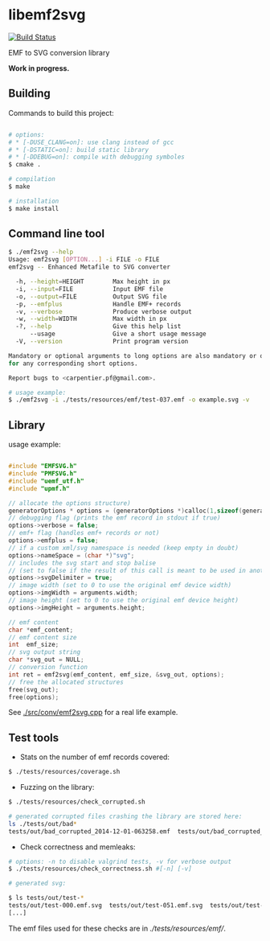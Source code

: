 libemf2svg
==========

[![Build Status](https://travis-ci.org/kakwa/libemf2svg.svg?branch=master)](https://travis-ci.org/kakwa/libemf2svg)

EMF to SVG conversion library

**Work in progress.**

Building
--------

Commands to build this project:

```bash

# options: 
# * [-DUSE_CLANG=on]: use clang instead of gcc
# * [-DSTATIC=on]: build static library
# * [-DDEBUG=on]: compile with debugging symboles
$ cmake .

# compilation
$ make

# installation
$ make install
```

Command line tool
-----------------

```bash
$ ./emf2svg --help
Usage: emf2svg [OPTION...] -i FILE -o FILE
emf2svg -- Enhanced Metafile to SVG converter

  -h, --height=HEIGHT        Max height in px
  -i, --input=FILE           Input EMF file
  -o, --output=FILE          Output SVG file
  -p, --emfplus              Handle EMF+ records
  -v, --verbose              Produce verbose output
  -w, --width=WIDTH          Max width in px
  -?, --help                 Give this help list
      --usage                Give a short usage message
  -V, --version              Print program version

Mandatory or optional arguments to long options are also mandatory or optional
for any corresponding short options.

Report bugs to <carpentier.pf@gmail.com>.

# usage example:
$ ./emf2svg -i ./tests/resources/emf/test-037.emf -o example.svg -v
```

Library
-------

usage example:

```C

#include "EMFSVG.h"
#include "PMFSVG.h"
#include "uemf_utf.h"
#include "upmf.h"

// allocate the options structure)
generatorOptions * options = (generatorOptions *)calloc(1,sizeof(generatorOptions));
// debugging flag (prints the emf record in stdout if true)
options->verbose = false;
// emf+ flag (handles emf+ records or not)
options->emfplus = false;
// if a custom xml/svg namespace is needed (keep empty in doubt)
options->nameSpace = (char *)"svg";
// includes the svg start and stop balise 
// (set to false if the result of this call is meant to be used in another svg)
options->svgDelimiter = true;
// image width (set to 0 to use the original emf device width)
options->imgWidth = arguments.width;
// image height (set to 0 to use the original emf device height)
options->imgHeight = arguments.height;

// emf content
char *emf_content;
// emf content size
int  emf_size;
// svg output string
char *svg_out = NULL;
// conversion function
int ret = emf2svg(emf_content, emf_size, &svg_out, options);
// free the allocated structures
free(svg_out);
free(options);
```

See [./src/conv/emf2svg.cpp](https://github.com/kakwa/libemf2svg/blob/master/src/conv/emf2svg.cpp) for a real life example.

Test tools
----------

* Stats on the number of emf records covered:

```bash
$ ./tests/resources/coverage.sh
```

* Fuzzing on the library:

```bash
$ ./tests/resources/check_corrupted.sh

# generated corrupted files crashing the library are stored here:
ls ./tests/out/bad*
tests/out/bad_corrupted_2014-12-01-063258.emf  tests/out/bad_corrupted_2014-12-01-070313.emf

```

* Check correctness and memleaks:

```bash
# options: -n to disable valgrind tests, -v for verbose output
$ ./tests/resources/check_correctness.sh #[-n] [-v]

# generated svg:

$ ls tests/out/test-*
tests/out/test-000.emf.svg  tests/out/test-051.emf.svg  tests/out/test-102.emf.svg
[...]
```

The emf files used for these checks are in *./tests/resources/emf/*.
